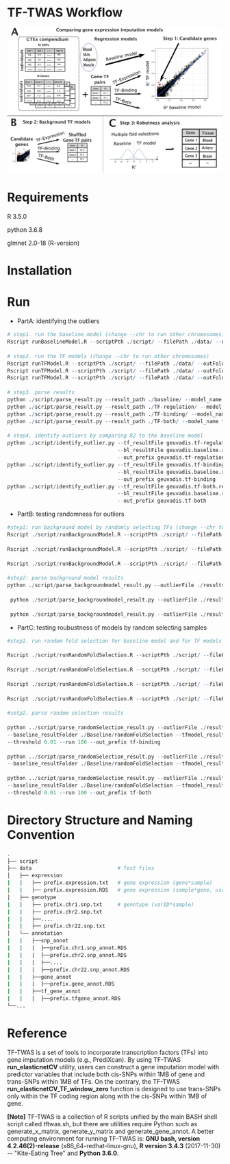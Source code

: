 # TF-TWAS Workflow 

![Workflow](/Figures/Figure2.png)

# Requirements

R       3.5.0

python  3.6.8

glmnet 2.0-18 (R-version)

# Installation

# Run 

* PartA: identifying the outliers   

```R
# step1. run the baseline model (change --chr to run other chromosomes)
Rscript runBaselineModel.R --scriptPth ./script/ --filePath ./data/ --outFolder ./baseline --chr 22

# step2. run the TF models (change --chr to run other chromosomes)
Rscript runTFModel.R --scriptPth ./script/ --filePath ./data/ --outFolder ./TF-regulation/ --chr 22 --model tf-regulation
Rscript runTFModel.R --scriptPth ./script/ --filePath ./data/ --outFolder ./TF-binding/ --chr 22 --model tf-binding
Rscript runTFModel.R --scriptPth ./script/ --filePath ./data/ --outFolder ./TF-both/ --chr 22 --model tf-both

# step3. parse results
python ./script/parse_result.py --result_path ./baseline/ --model_name baseline --out_prefix geuvadis
python ./script/parse_result.py --result_path ./TF-regulation/ --model_name tf-regulation --out_prefix geuvadis
python ./script/parse_result.py --result_path ./TF-binding/ --model_name tf-binding --out_prefix geuvadis
python ./script/parse_result.py --result_path ./TF-both/ --model_name tf-both --out_prefix geuvadis

# step4. identify outliers by comparing R2 to the baseline model 
python ./script/identify_outlier.py --tf_resultFile geuvadis.tf-regulation.result.txt \
                                    --bl_resultFile geuvadis.baseline.result.txt \
                                    --out_prefix geuvadis.tf-regulation
python ./script/identify_outlier.py --tf_resultFile geuvadis.tf-binding.result.txt \
                                    --bl_resultFile geuvadis.baseline.result.txt \
                                    --out_prefix geuvadis.tf-binding
python ./script/identify_outlier.py --tf_resultFile geuvadis.tf-both.result.txt \
                                    --bl_resultFile geuvadis.baseline.result.txt \ 
                                    --out_prefix geuvadis.tf-both
```

* PartB: testing randomness for outliers

```R
#step1: run background model by randomly selecting TFs (change --chr to run other chromosomes for the outliers)
Rscript ./script/runBackgroundModel.R --scriptPth ./script/ --filePath ./data/  --filePrefix geuvadis --outFolder ./TF-binding/backgroundmodel/ -c 11 -m tf-binding -r 100

Rscript ./script/runBackgroundModel.R --scriptPth ./script/ --filePath ./data/  --filePrefix geuvadis --outFolder ./TF-regulation/backgroundmodel/ -c 1 -m tf-regulation -r 100

Rscript ./script/runBackgroundModel.R --scriptPth ./script/ --filePath ./data/  --filePrefix geuvadis --outFolder ./TF-both/backgroundmodel/ -c 21 -m tf-both -r 100

#step2: parse background model results
python ./script/parse_backgroundmodel_result.py --outlierFile ./results/geuvadis.tf-binding.43.outliers.txt --modelResultFile ./results/geuvadis.tf-binding.result.txt --bgfolder_path ./TF-binding/backgroundmodel/ --model_name tf-binding --out_prefix geuvadis

 python ./script/parse_backgroundmodel_result.py --outlierFile ./results/geuvadis.tf-regulation.14.outliers.txt --modelResultFile   ./results/geuvadis.tf-regulation.result.txt --bgfolder_path ./TF-regulation/backgroundmodel/ --model_name tf-regulation --out_prefix geuvadis
 
 python ./script/parse_backgroundmodel_result.py --outlierFile ./results/geuvadis.tf-both.3.outliers.txt --modelResultFile ./results/geuvadis.tf-both.result.txt --bgfolder_path ./TF-both/backgroundmodel/ --model_name tf-both --out_prefix geuvadis
```

* PartC: testing roubustness of models by random selecting samples

```R
#step1. run random fold selection for baseline model and for TF models

Rscript ./script/runRandomFoldSelection.R --scriptPth ./script/ --filePath ./data/ --filePrefix geuvadis --outFolder ./Baseline/randomFoldSelection/ -c 21 -m baseline -r 100

Rscript ./script/runRandomFoldSelection.R --scriptPth ./script/ --filePath ./data/ --filePrefix geuvadis --outFolder ./TF-binding/randomFoldSelection/ -c 21 -m tf-bining -r 100

Rscript ./script/runRandomFoldSelection.R --scriptPth ./script/ --filePath ./data/ --filePrefix geuvadis --outFolder ./TF-regulation/randomFoldSelection/ -c 21 -m tf-regulation -r 100

Rscript ./script/runRandomFoldSelection.R --scriptPth ./script/ --filePath ./data/ --filePrefix geuvadis --outFolder ./TF-both/randomFoldSelection/ -c 21 -m tf-both -r 100

#setp2. parse random selection results

python ../script/parse_randomSelection_result.py --outlierFile ./results/tf-binding.outliers.pass.backgroundmodel.txt 
--baseline_resultFolder ./Baseline/randomFoldSelection --tfmodel_resultFolder ./TF-binding/randomFoldSelection --model_name tf-binding
--threshold 0.01 --run 100 --out_prefix tf-binding

python ../script/parse_randomSelection_result.py --outlierFile ./results/tf-regulation.outliers.pass.backgroundmodel.txt 
--baseline_resultFolder ./Baseline/randomFoldSelection --tfmodel_resultFolder ./TF-regulation/randomFoldSelection --model_name tf-regulation --threshold 0.01 --run 100 --out_prefix tf-binding

python ../script/parse_randomSelection_result.py --outlierFile ./results/tf-both.outliers.pass.backgroundmodel.txt 
--baseline_resultFolder ./Baseline/randomFoldSelection --tfmodel_resultFolder ./TF-both/randomFoldSelection --model_name tf-both
--threshold 0.01 --run 100 --out_prefix tf-both
```

# Directory Structure and Naming Convention

```bash
.
├── script
├── data                            # Test files
│   ├── expression          
|   |   ├── prefix.expression.txt   # gene expression (gene*sample) 
|   |   ├── prefix.expression.RDS   # gene expression (sample*gene, use to convert RDS)
│   ├── genotype
|   |   ├── prefix.chr1.snp.txt     # genotype (varID*sample)
|   |   ├── prefix.chr2.snp.txt
|   |   ├──....
|   |   ├── prefix.chr22.snp.txt
│   └── annotation
|   |   ├──snp_annot
|   |   |  ├──prefix.chr1.snp_annot.RDS
|   |   |  ├──prefix.chr2.snp_annot.RDS
|   |   |  ├──....
|   |   |  ├──prefix.chr22.snp_annot.RDS
|   |   ├──gene_annot
|   |   |  ├──prefix.gene_annot.RDS
|   |   ├──tf_gene_annot
|   |   |  ├──prefix.tfgene_annot.RDS
└──...
```

# Reference


TF-TWAS is a set of tools to incorporate transcription factors (TFs) into gene imputation models (e.g., PrediXcan). By using TF-TWAS __run_elasticnetCV__ utility, users can construct a gene imputation model with predictor variables that include both cis-SNPs within 1MB of gene and trans-SNPs within 1MB of TFs. On the contrary, the TF-TWAS __run_elasticnetCV_TF_window_zero__ function is designed to use trans-SNPs only within the TF coding region along with the cis-SNPs within 1MB of gene.



__[Note]__
TF-TWAS is a collection of R scripts unified by the main BASH shell script called tftwas.sh, but there are utilities require Python such as generate_x_matrix, generate_y_matrix and generate_gene_annot. A better computing environment for running TF-TWAS is: __GNU bash, version 4.2.46(2)-release__ (x86_64-redhat-linux-gnu), __R version 3.4.3__ (2017-11-30) -- "Kite-Eating Tree" and __Python 3.6.0__.







